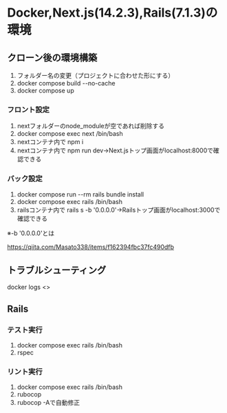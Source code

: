 # Docker,Next.js(14.2.3),Rails(7.1.3)の環境
## クローン後の環境構築
1. フォルダー名の変更（プロジェクトに合わせた形にする）
2. docker compose build --no-cache
3. docker compose up
### フロント設定
1. nextフォルダーのnode_moduleが空であれば削除する
2. docker compose exec next /bin/bash
3. nextコンテナ内で npm i
4. nextコンテナ内で npm run dev→Next.jsトップ画面がlocalhost:8000で確認できる
### バック設定
1. docker compose run --rm rails bundle install
2. docker compose exec rails /bin/bash
3. railsコンテナ内で rails s -b '0.0.0.0'→Railsトップ画面がlocalhost:3000で確認できる

※-b '0.0.0.0'とは

https://qiita.com/Masato338/items/f162394fbc37fc490dfb

## トラブルシューティング
docker logs <<CONTAINER ID>>

## Rails
### テスト実行
1. docker compose exec rails /bin/bash
2. rspec
### リント実行
1. docker compose exec rails /bin/bash
2. rubocop
3. rubocop -Aで自動修正